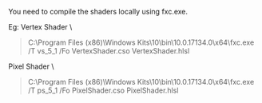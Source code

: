 

You need to compile the shaders locally using fxc.exe. 

Eg: 
  Vertex Shader \
 >C:\Program Files (x86)\Windows Kits\10\bin\10.0.17134.0\x64\fxc.exe  /T vs_5_1 /Fo VertexShader.cso VertexShader.hlsl

  Pixel Shader \
 >C:\Program Files (x86)\Windows Kits\10\bin\10.0.17134.0\x64\fxc.exe  /T ps_5_1 /Fo PixelShader.cso PixelShader.hlsl
